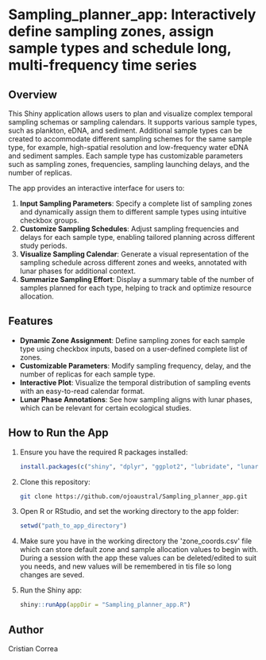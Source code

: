 # Sampling_planner_app: Interactively define sampling zones, assign sample types and schedule long, multi-frequency time series

## Overview

This Shiny application allows users to plan and visualize complex temporal sampling schemas or sampling calendars. It supports various sample types, such as plankton, eDNA, and sediment. Additional sample types can be created to accommodate different sampling schemes for the same sample type, for example, high-spatial resolution and low-frequency water eDNA and sediment samples. Each sample type has customizable parameters such as sampling zones, frequencies, sampling launching delays, and the number of replicas.

The app provides an interactive interface for users to:

1. **Input Sampling Parameters**: Specify a complete list of sampling zones and dynamically assign them to different sample types using intuitive checkbox groups.
2. **Customize Sampling Schedules**: Adjust sampling frequencies and delays for each sample type, enabling tailored planning across different study periods.
3. **Visualize Sampling Calendar**: Generate a visual representation of the sampling schedule across different zones and weeks, annotated with lunar phases for additional context.
4. **Summarize Sampling Effort**: Display a summary table of the number of samples planned for each type, helping to track and optimize resource allocation.

## Features

- **Dynamic Zone Assignment**: Define sampling zones for each sample type using checkbox inputs, based on a user-defined complete list of zones.
- **Customizable Parameters**: Modify sampling frequency, delay, and the number of replicas for each sample type.
- **Interactive Plot**: Visualize the temporal distribution of sampling events with an easy-to-read calendar format.
- **Lunar Phase Annotations**: See how sampling aligns with lunar phases, which can be relevant for certain ecological studies.

## How to Run the App

1. Ensure you have the required R packages installed:

    ```r
    install.packages(c("shiny", "dplyr", "ggplot2", "lubridate", "lunar", "leaflet", "leaflet.extras", "DT", "clipr"))
    ```

2. Clone this repository:

    ```bash
    git clone https://github.com/ojoaustral/Sampling_planner_app.git
    ```

3. Open R or RStudio, and set the working directory to the app folder:

    ```r
    setwd("path_to_app_directory")
    ```
4. Make sure you have in the working directory the 'zone_coords.csv' file which can store default zone and sample allocation values to begin with. During a session with the app these values can be deleted/edited to suit you needs, and new values will be remembered in tis file so long changes are seved.
   
5. Run the Shiny app:

    ```r
    shiny::runApp(appDir = "Sampling_planner_app.R")
    ```

## Author

Cristian Correa
